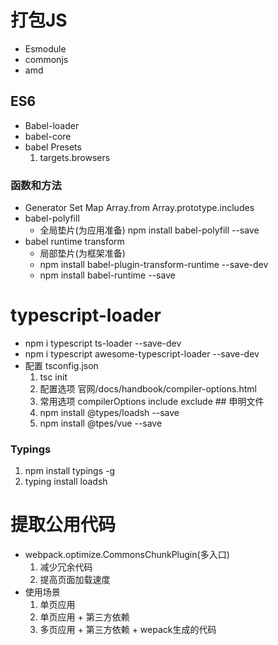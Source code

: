 # 打包JS
 * Esmodule
 * commonjs
 * amd
 ## ES6
  * Babel-loader
  * babel-core
  * babel Presets
    1. targets.browsers

  ### 函数和方法
  * Generator  Set Map  Array.from  Array.prototype.includes  
  * babel-polyfill
     * 全局垫片(为应用准备)  npm install babel-polyfill --save
  * babel runtime transform
     * 局部垫片(为框架准备)
     * npm install babel-plugin-transform-runtime --save-dev
     * npm install babel-runtime --save
 # typescript-loader
   * npm i typescript ts-loader --save-dev
   * npm i typescript awesome-typescript-loader --save-dev
   * 配置  tsconfig.json
      1. tsc init
      2. 配置选项  官网/docs/handbook/compiler-options.html
      3. 常用选项  compilerOptions  include exclude
    ## 申明文件
      1. npm install @types/loadsh --save
      2. npm install @tpes/vue --save
### Typings
  1. npm install typings -g
  2. typing install loadsh


# 提取公用代码
* webpack.optimize.CommonsChunkPlugin(多入口)
  1. 减少冗余代码
  2. 提高页面加载速度 
* 使用场景
  1. 单页应用
  2. 单页应用 + 第三方依赖
  3. 多页应用 + 第三方依赖 + wepack生成的代码 

    